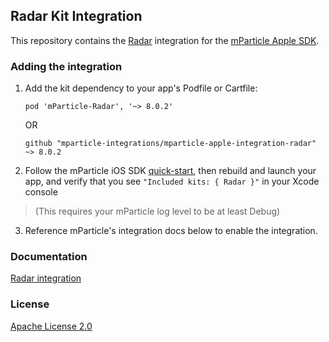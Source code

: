 ## Radar Kit Integration

This repository contains the [Radar](https://www.radar.io) integration for the [mParticle Apple SDK](https://github.com/mParticle/mparticle-apple-sdk).

### Adding the integration

1. Add the kit dependency to your app's Podfile or Cartfile:

    ```
    pod 'mParticle-Radar', '~> 8.0.2'
    ```

    OR

    ```
    github "mparticle-integrations/mparticle-apple-integration-radar" ~> 8.0.2
    ```

2. Follow the mParticle iOS SDK [quick-start](https://github.com/mParticle/mparticle-apple-sdk), then rebuild and launch your app, and verify that you see `"Included kits: { Radar }"` in your Xcode console 

> (This requires your mParticle log level to be at least Debug)

3. Reference mParticle's integration docs below to enable the integration.

### Documentation

[Radar integration](https://docs.mparticle.com/integrations/radar/event/)

### License

[Apache License 2.0](http://www.apache.org/licenses/LICENSE-2.0)
